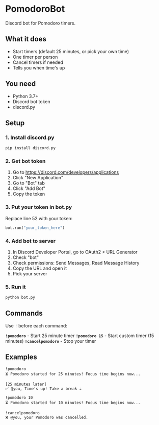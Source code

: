 # PomodoroBot

Discord bot for Pomodoro timers.

## What it does

- Start timers (default 25 minutes, or pick your own time)
- One timer per person
- Cancel timers if needed
- Tells you when time's up

## You need

- Python 3.7+
- Discord bot token
- discord.py

## Setup

### 1. Install discord.py

```bash
pip install discord.py
```

### 2. Get bot token

1. Go to https://discord.com/developers/applications
2. Click "New Application" 
3. Go to "Bot" tab
4. Click "Add Bot"
5. Copy the token

### 3. Put your token in bot.py

Replace line 52 with your token:
```python
bot.run("your_token_here")
```

### 4. Add bot to server

1. In Discord Developer Portal, go to OAuth2 > URL Generator
2. Check "bot" 
3. Check permissions: Send Messages, Read Message History
4. Copy the URL and open it
5. Pick your server

### 5. Run it

```bash
python bot.py
```

## Commands

Use `!` before each command:

**`!pomodoro`** - Start 25 minute timer
**`!pomodoro 15`** - Start custom timer (15 minutes)
**`!cancelpomodoro`** - Stop your timer

## Examples

```
!pomodoro
⏳ Pomodoro started for 25 minutes! Focus time begins now...

[25 minutes later]
✅ @you, Time's up! Take a break ☕
```

```
!pomodoro 10
⏳ Pomodoro started for 10 minutes! Focus time begins now...

!cancelpomodoro  
❌ @you, your Pomodoro was cancelled.
```
